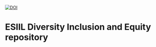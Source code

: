 [![DOI](https://zenodo.org/badge/733260649.svg)](https://zenodo.org/doi/10.5281/zenodo.11166919)

# ESIIL Diversity Inclusion and Equity repository

